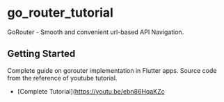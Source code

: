 # go_router_tutorial

GoRouter - Smooth and convenient url-based API Navigation.

## Getting Started

Complete guide on gorouter implementation in Flutter apps. Source code from the reference of youtube tutorial.

- [Complete Tutorial](https://youtu.be/ebn86HqaKZc
